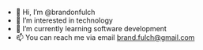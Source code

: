 - 👋 Hi, I’m @brandonfulch
- 👀 I’m interested in technology
- 🌱 I’m currently learning software development
- 📫 You can reach me via email brand.fulch@gmail.com
